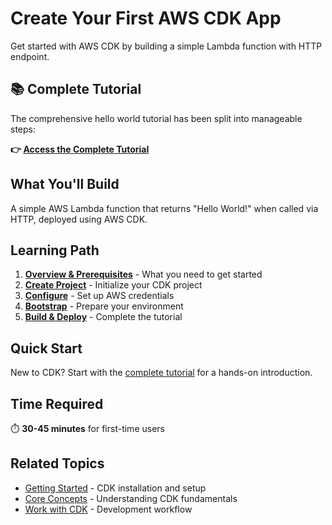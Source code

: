 # Create Your First AWS CDK App

Get started with AWS CDK by building a simple Lambda function with HTTP endpoint.

## 📚 Complete Tutorial

The comprehensive hello world tutorial has been split into manageable steps:

**👉 [Access the Complete Tutorial](hello-world-tutorial/README.md)**

## What You'll Build

A simple AWS Lambda function that returns "Hello World!" when called via HTTP, deployed using AWS CDK.

## Learning Path

1. **[Overview & Prerequisites](hello-world-tutorial/01-overview.md)** - What you need to get started
2. **[Create Project](hello-world-tutorial/02-create-project.md)** - Initialize your CDK project
3. **[Configure](hello-world-tutorial/03-configure.md)** - Set up AWS credentials  
4. **[Bootstrap](hello-world-tutorial/04-bootstrap.md)** - Prepare your environment
5. **[Build & Deploy](hello-world-tutorial/README.md)** - Complete the tutorial

## Quick Start

New to CDK? Start with the [complete tutorial](hello-world-tutorial/README.md) for a hands-on introduction.

## Time Required

⏱️ **30-45 minutes** for first-time users

## Related Topics

- [Getting Started](getting-started.md) - CDK installation and setup
- [Core Concepts](../02-core-concepts/) - Understanding CDK fundamentals
- [Work with CDK](work-with-cdk.md) - Development workflow